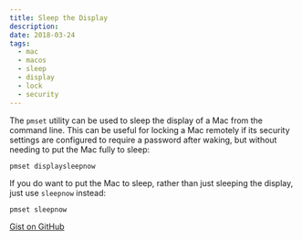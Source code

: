 ```yaml
---
title: Sleep the Display
description:
date: 2018-03-24
tags:
  - mac
  - macos
  - sleep
  - display
  - lock
  - security
---
```


The `pmset` utility can be used to sleep the display of a Mac from the command line. This can be useful for locking a Mac remotely if its security settings are configured to require a password after waking, but without needing to put the Mac fully to sleep:

```
pmset displaysleepnow
```

If you do want to put the Mac to sleep, rather than just sleeping the display, just use `sleepnow` instead:

```
pmset sleepnow
```

[Gist on GitHub](https://gist.github.com/lucascantor/a8f827e9b32450a23f5d72e1aca16947)
